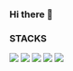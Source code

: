 ### Hi there 👋



### STACKS
<a href="#"><img src="https://img.shields.io/badge/html5-E34F26?style=for-the-badge&logo=html5&logoColor=ffffff"/></a>
<a href="#"><img src="https://img.shields.io/badge/css3-1572B6?style=for-the-badge&logo=css3&logoColor=ffffff"/></a>
<a href="#"><img src="https://img.shields.io/badge/javascript-F7DF1E?style=for-the-badge&logo=javascript&logoColor=ffffff"/></a>
<a href="#"><img src="https://img.shields.io/badge/jquery-0769AD?style=for-the-badge&logo=jquery&logoColor=ffffff"/></a>
<a href="#"><img src="https://img.shields.io/badge/react-61DAFB?style=for-the-badge&logo=react&logoColor=ffffff"/></a>

<!--
**JAEWOONG1107/JAEWOONG1107** is a ✨ _special_ ✨ repository because its `README.md` (this file) appears on your GitHub profile.

Here are some ideas to get you started:

- 🔭 I’m currently working on ...
- 🌱 I’m currently learning ...
- 👯 I’m looking to collaborate on ...
- 🤔 I’m looking for help with ...
- 💬 Ask me about ...
- 📫 How to reach me: ...
- 😄 Pronouns: ...
- ⚡ Fun fact: ...
-->
